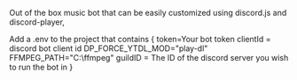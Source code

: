 Out of the box music bot that can be easily customized using discord.js and discord-player, 


Add a .env to the project that contains 
{
token=Your bot token
clientId = discord bot client id
DP_FORCE_YTDL_MOD="play-dl"
FFMPEG_PATH="C:\ffmpeg"
guildID = The ID of the discord server you wish to run the bot in
}
